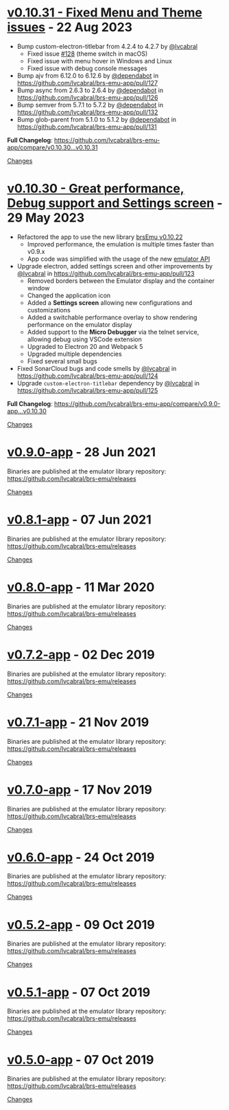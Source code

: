 <a name="v0.10.31"></a>

# [v0.10.31 - Fixed Menu and Theme issues](https://github.com/lvcabral/brs-emu-app/releases/tag/v0.10.31) - 22 Aug 2023

* Bump custom-electron-titlebar from 4.2.4 to 4.2.7 by [@lvcabral](https://github.com/lvcabral)
  * Fixed issue [#128](https://github.com/lvcabral/brs-emu-app/issues/128)  (theme switch in macOS)
  * Fixed issue with menu hover in Windows and Linux
  * Fixed issue with debug console messages
* Bump ajv from 6.12.0 to 6.12.6 by [@dependabot](https://github.com/dependabot) in https://github.com/lvcabral/brs-emu-app/pull/127
* Bump async from 2.6.3 to 2.6.4 by [@dependabot](https://github.com/dependabot) in https://github.com/lvcabral/brs-emu-app/pull/126
* Bump semver from 5.7.1 to 5.7.2 by [@dependabot](https://github.com/dependabot) in https://github.com/lvcabral/brs-emu-app/pull/132
* Bump glob-parent from 5.1.0 to 5.1.2 by [@dependabot](https://github.com/dependabot) in https://github.com/lvcabral/brs-emu-app/pull/131

**Full Changelog**: https://github.com/lvcabral/brs-emu-app/compare/v0.10.30...v0.10.31

[Changes][v0.10.31]

<a name="v0.10.30"></a>

# [v0.10.30 - Great performance, Debug support and Settings screen](https://github.com/lvcabral/brs-emu-app/releases/tag/v0.10.30) - 29 May 2023

* Refactored the app to use the new library [brsEmu v0.10.22](https://www.npmjs.com/package/brs-emu)
  * Improved performance, the emulation is multiple times faster than v0.9.x
  * App code was simplified with the usage of the new [emulator API](https://github.com/lvcabral/brs-emu/blob/master/docs/emulator-api.md)
* Upgrade electron, added settings screen and other improvements by [@lvcabral](https://github.com/lvcabral) in https://github.com/lvcabral/brs-emu-app/pull/123
  * Removed borders between the Emulator display and the container window
  * Changed the application icon
  * Added a  **Settings screen** allowing new configurations and customizations
  * Added a switchable performance overlay to show rendering performance on the emulator display
  * Added support to the **Micro Debugger** via the telnet service, allowing debug using VSCode extension
  * Upgraded to Electron 20 and Webpack 5
  * Upgraded multiple dependencies
  * Fixed several small bugs
* Fixed SonarCloud bugs and code smells by [@lvcabral](https://github.com/lvcabral) in https://github.com/lvcabral/brs-emu-app/pull/124
* Upgrade `custom-electron-titlebar` dependency by [@lvcabral](https://github.com/lvcabral) in https://github.com/lvcabral/brs-emu-app/pull/125

**Full Changelog**: https://github.com/lvcabral/brs-emu-app/compare/v0.9.0-app...v0.10.30

[Changes][v0.10.30]


<a name="v0.9.0-app"></a>

# [v0.9.0-app](https://github.com/lvcabral/brs-emu-app/releases/tag/v0.9.0-app) - 28 Jun 2021

Binaries are published at the emulator library repository: https://github.com/lvcabral/brs-emu/releases

[Changes][v0.9.0-app]

<a name="v0.8.1-app"></a>

# [v0.8.1-app](https://github.com/lvcabral/brs-emu-app/releases/tag/v0.8.1-app) - 07 Jun 2021

Binaries are published at the emulator library repository: https://github.com/lvcabral/brs-emu/releases

[Changes][v0.8.1-app]

<a name="v0.8.0-app"></a>

# [v0.8.0-app](https://github.com/lvcabral/brs-emu-app/releases/tag/v0.8.0-app) - 11 Mar 2020

Binaries are published at the emulator library repository: https://github.com/lvcabral/brs-emu/releases

[Changes][v0.8.0-app]

<a name="v0.7.2-app"></a>

# [v0.7.2-app](https://github.com/lvcabral/brs-emu-app/releases/tag/v0.7.2-app) - 02 Dec 2019

Binaries are published at the emulator library repository: https://github.com/lvcabral/brs-emu/releases

[Changes][v0.7.2-app]

<a name="v0.7.1-app"></a>

# [v0.7.1-app](https://github.com/lvcabral/brs-emu-app/releases/tag/v0.7.1-app) - 21 Nov 2019

Binaries are published at the emulator library repository: https://github.com/lvcabral/brs-emu/releases

[Changes][v0.7.1-app]

<a name="v0.7.0-app"></a>

# [v0.7.0-app](https://github.com/lvcabral/brs-emu-app/releases/tag/v0.7.0-app) - 17 Nov 2019

Binaries are published at the emulator library repository: https://github.com/lvcabral/brs-emu/releases

[Changes][v0.7.0-app]

<a name="v0.6.0-app"></a>

# [v0.6.0-app](https://github.com/lvcabral/brs-emu-app/releases/tag/v0.6.0-app) - 24 Oct 2019

Binaries are published at the emulator library repository: https://github.com/lvcabral/brs-emu/releases

[Changes][v0.6.0-app]

<a name="v0.5.2-app"></a>

# [v0.5.2-app](https://github.com/lvcabral/brs-emu-app/releases/tag/v0.5.2-app) - 09 Oct 2019

Binaries are published at the emulator library repository: https://github.com/lvcabral/brs-emu/releases

[Changes][v0.5.2-app]

<a name="v0.5.1-app"></a>

# [v0.5.1-app](https://github.com/lvcabral/brs-emu-app/releases/tag/v0.5.1-app) - 07 Oct 2019

Binaries are published at the emulator library repository: https://github.com/lvcabral/brs-emu/releases

[Changes][v0.5.1-app]

<a name="v0.5.0-app"></a>

# [v0.5.0-app](https://github.com/lvcabral/brs-emu-app/releases/tag/v0.5.0-app) - 07 Oct 2019

Binaries are published at the emulator library repository: https://github.com/lvcabral/brs-emu/releases

[Changes][v0.5.0-app]

[v0.10.31]: https://github.com/lvcabral/brs-emu-app/compare/v0.10.30...v0.10.31
[v0.10.30]: https://github.com/lvcabral/brs-emu-app/compare/v0.9.0-app...v0.10.30
[v0.9.0-app]: https://github.com/lvcabral/brs-emu-app/compare/v0.8.1-app...v0.9.0-app
[v0.8.1-app]: https://github.com/lvcabral/brs-emu-app/compare/v0.8.0-app...v0.8.1-app
[v0.8.0-app]: https://github.com/lvcabral/brs-emu-app/compare/v0.7.2-app...v0.8.0-app
[v0.7.2-app]: https://github.com/lvcabral/brs-emu-app/compare/v0.7.1-app...v0.7.2-app
[v0.7.1-app]: https://github.com/lvcabral/brs-emu-app/compare/v0.7.0-app...v0.7.1-app
[v0.7.0-app]: https://github.com/lvcabral/brs-emu-app/compare/v0.6.0-app...v0.7.0-app
[v0.6.0-app]: https://github.com/lvcabral/brs-emu-app/compare/v0.5.2-app...v0.6.0-app
[v0.5.2-app]: https://github.com/lvcabral/brs-emu-app/compare/v0.5.1-app...v0.5.2-app
[v0.5.1-app]: https://github.com/lvcabral/brs-emu-app/compare/v0.5.0-app...v0.5.1-app
[v0.5.0-app]: https://github.com/lvcabral/brs-emu-app/tree/v0.5.0-app

<!-- Generated by https://github.com/rhysd/changelog-from-release v3.7.1 -->
